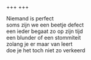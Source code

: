 +++
+++

Niemand is perfect \
soms zijn we een beetje defect \
een ieder begaat zo op zijn tijd \
een blunder of een stommiteit  \
zolang je er maar van leert \
doe je het toch niet zo verkeerd 
